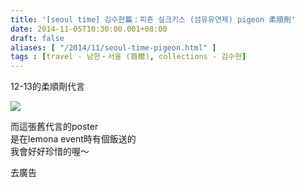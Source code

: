 ```yaml
---
title: '[seoul time] 김수현篇：피죤 실크키스 (섬유유연제) pigeon 柔順劑'
date: 2014-11-05T10:30:00.001+08:00
draft: false
aliases: [ "/2014/11/seoul-time-pigeon.html" ]
tags : [travel - 남한・서울 (首爾), collections - 김수현]
---
```


12-13的柔順劑代言  

[![](https://2.bp.blogspot.com/-AbJyP0-0qlo/XE2uljn8LNI/AAAAAAAAHqE/fzdBuwiGDCwYc5AQmkZxhc2T4HPc1e1wgCLcBGAs/s640/15501639918_6445295e91_z.jpg)](https://2.bp.blogspot.com/-AbJyP0-0qlo/XE2uljn8LNI/AAAAAAAAHqE/fzdBuwiGDCwYc5AQmkZxhc2T4HPc1e1wgCLcBGAs/s1600/15501639918_6445295e91_z.jpg)

而這張舊代言的poster  
是在lemona event時有個飯送的  
我會好好珍惜的喔～  

去廣告